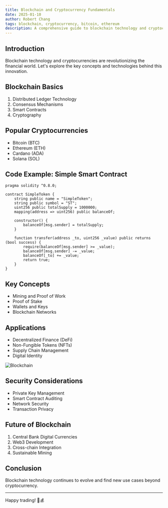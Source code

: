 ```yaml
---
title: Blockchain and Cryptocurrency Fundamentals
date: 2025-01-10
author: Robert Chang
tags: blockchain, cryptocurrency, bitcoin, ethereum
description: A comprehensive guide to blockchain technology and cryptocurrencies, exploring fundamental concepts, key technologies, and their impact on the future of finance.
---
```


## Introduction

Blockchain technology and cryptocurrencies are revolutionizing the financial world. Let's explore the key concepts and technologies behind this innovation.

## Blockchain Basics

1. Distributed Ledger Technology
2. Consensus Mechanisms
3. Smart Contracts
4. Cryptography

## Popular Cryptocurrencies

- Bitcoin (BTC)
- Ethereum (ETH)
- Cardano (ADA)
- Solana (SOL)

## Code Example: Simple Smart Contract

```solidity
pragma solidity ^0.8.0;

contract SimpleToken {
    string public name = "SimpleToken";
    string public symbol = "ST";
    uint256 public totalSupply = 1000000;
    mapping(address => uint256) public balanceOf;
    
    constructor() {
        balanceOf[msg.sender] = totalSupply;
    }
    
    function transfer(address _to, uint256 _value) public returns (bool success) {
        require(balanceOf[msg.sender] >= _value);
        balanceOf[msg.sender] -= _value;
        balanceOf[_to] += _value;
        return true;
    }
}
```

## Key Concepts

- Mining and Proof of Work
- Proof of Stake
- Wallets and Keys
- Blockchain Networks

## Applications

- Decentralized Finance (DeFi)
- Non-Fungible Tokens (NFTs)
- Supply Chain Management
- Digital Identity

![Blockchain](/images/default-post-image.jpg)

## Security Considerations

- Private Key Management
- Smart Contract Auditing
- Network Security
- Transaction Privacy

## Future of Blockchain

1. Central Bank Digital Currencies
2. Web3 Development
3. Cross-chain Integration
4. Sustainable Mining

## Conclusion

Blockchain technology continues to evolve and find new use cases beyond cryptocurrency.

---

Happy trading! 🔗💰